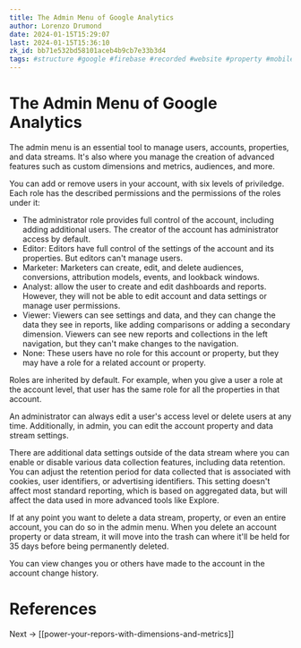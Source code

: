 ```yaml
---
title: The Admin Menu of Google Analytics
author: Lorenzo Drumond
date: 2024-01-15T15:29:07
last: 2024-01-15T15:36:10
zk_id: bb71e532bd58101aceb4b9cb7e33b3d4
tags: #structure #google #firebase #recorded #website #property #mobile #real_time #account #advertising #reports #data_stream #ga4 #analytics #marketing #sales #tag #data
---
```



# The Admin Menu of Google Analytics
The admin menu is an essential tool to manage users, accounts, properties, and
data streams. It's also where you manage the creation of advanced features such
as custom dimensions and metrics, audiences, and more.

You can add or remove users in your account, with six levels of priviledge. Each role has the described permissions and the permissions of the roles under it:
- The administrator role provides full control of the account, including adding additional users. The creator of the account has administrator access by default.
- Editor: Editors have full control of the settings of the account and its properties. But editors can't manage users.
- Marketer: Marketers can create, edit, and delete audiences, conversions, attribution models, events, and lookback windows.
- Analyst: allow the user to create and edit dashboards and reports. However, they will not be able to edit account and data settings or manage user permissions.
- Viewer: Viewers can see settings and data, and they can change the data they see in reports, like adding comparisons or adding a secondary dimension. Viewers can see new reports and collections in the left navigation, but they can't make changes to the navigation.
- None: These users have no role for this account or property, but they may have a role for a related account or property.

Roles are inherited by default. For example, when you give a user a role at the account level, that user has the same role for all the properties in that account.

An administrator can always edit a user's access level or delete users at any
time. Additionally, in admin, you can edit the account property and data stream
settings.

There are additional data settings outside of the data stream where you can
enable or disable various data collection features, including data retention.
You can adjust the retention period for data collected that is associated with
cookies, user identifiers, or advertising identifiers. This setting doesn't
affect most standard reporting, which is based on aggregated data, but will
affect the data used in more advanced tools like Explore.

If at any point you want to delete a data stream, property, or even an entire
account, you can do so in the admin menu. When you delete an account property
or data stream, it will move into the trash can where it'll be held for 35 days
before being permanently deleted.

You can view changes you or others have made to the account in the account change history.

# References

Next -> [[power-your-repors-with-dimensions-and-metrics]]
